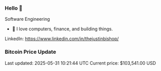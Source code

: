 ### Hello 🤙  

Software Engineering

- 🔭 I love computers, finance, and building things.
  
LinkedIn: https://www.linkedin.com/in/thejustinbishop/  

































































































































































































































































































































































































































































































































































### Bitcoin Price Update
Last updated: 2025-05-31 10:21:44 UTC
Current price: $103,541.00 USD

